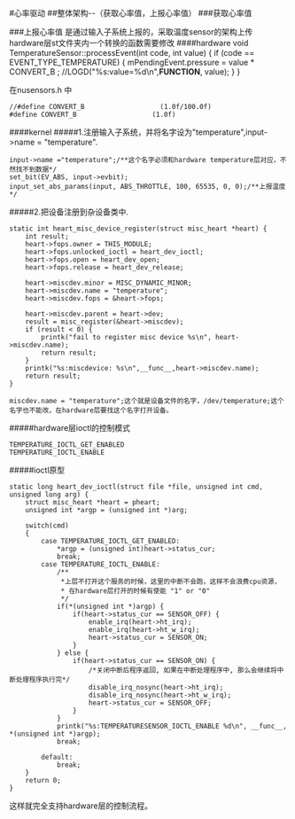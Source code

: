 #心率驱动
##整体架构--（获取心率值，上报心率值）
###获取心率值



###上报心率值
是通过输入子系统上报的，采取温度sensor的架构上传 
hardware层st文件夹内一个转换的函数需要修改
####hardware
    void TemperatureSensor::processEvent(int code, int value)
	{
	    if (code == EVENT_TYPE_TEMPERATURE) {
	            mPendingEvent.pressure = value * CONVERT_B ;
				//LOGD("%s:value=%d\n",__FUNCTION__, value);
	    }
	}

在nusensors.h 中

	//#define CONVERT_B                   (1.0f/100.0f)
	#define CONVERT_B                   (1.0f)


####kernel
#####1.注册输入子系统，并将名字设为"temperature",input->name = "temperature".

	input->name ="temperature";/**这个名字必须和hardware temperature层对应，不然找不到数据*/
	set_bit(EV_ABS, input->evbit);		
	input_set_abs_params(input, ABS_THROTTLE, 100, 65535, 0, 0);/**上报温度*/

#####2.把设备注册到杂设备类中.

	static int heart_misc_device_register(struct misc_heart *heart) {
		int result;
		heart->fops.owner = THIS_MODULE;
		heart->fops.unlocked_ioctl = heart_dev_ioctl;
		heart->fops.open = heart_dev_open;
		heart->fops.release = heart_dev_release;
	
		heart->miscdev.minor = MISC_DYNAMIC_MINOR;
		heart->miscdev.name = "temperature";
		heart->miscdev.fops = &heart->fops;
					
		heart->miscdev.parent = heart->dev;
		result = misc_register(&heart->miscdev);
		if (result < 0) {
			printk("fail to register misc device %s\n", heart->miscdev.name);
			return result;
		}
		printk("%s:miscdevice: %s\n",__func__,heart->miscdev.name);
		return result;
	}

	miscdev.name = "temperature";这个就是设备文件的名字，/dev/temperature;这个名字也不能改，在hardware层要找这个名字打开设备。

#####hardware层ioctl的控制模式

	TEMPERATURE_IOCTL_GET_ENABLED
	TEMPERATURE_IOCTL_ENABLE
#####ioctl原型
	
	static long heart_dev_ioctl(struct file *file, unsigned int cmd, unsigned long arg) {
		struct misc_heart *heart = pheart;
		unsigned int *argp = (unsigned int *)arg;
	
		switch(cmd)
		{
			case TEMPERATURE_IOCTL_GET_ENABLED:
				*argp = (unsigned int)heart->status_cur;
				break;
			case TEMPERATURE_IOCTL_ENABLE:		
				/**
				 *上层不打开这个服务的时候，这里的中断不会跑，这样不会浪费cpu资源，
				 * 在hardware层打开的时候有使能 "1" or "0"
				 */
				if(*(unsigned int *)argp) {
					if(heart->status_cur == SENSOR_OFF) {
						enable_irq(heart->ht_irq);
						enable_irq(heart->ht_w_irq);
						heart->status_cur = SENSOR_ON;
					}	
				} else {
					if(heart->status_cur == SENSOR_ON) {
						/*关闭中断后程序返回, 如果在中断处理程序中, 那么会继续将中断处理程序执行完*/
						disable_irq_nosync(heart->ht_irq);
						disable_irq_nosync(heart->ht_w_irq);
						heart->status_cur = SENSOR_OFF;
					}
				}
				printk("%s:TEMPERATURESENSOR_IOCTL_ENABLE %d\n", __func__, *(unsigned int *)argp);
				break;
			
			default:
				break;
		}	
		return 0;
	}
这样就完全支持hardware层的控制流程。
